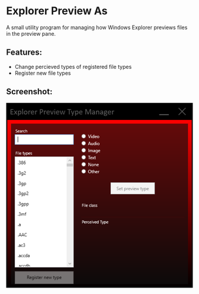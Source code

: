 # Explorer Preview As

A small utility program for managing how Windows Explorer previews files in the preview pane.

## Features:
-   Change percieved types of registered file types
-   Register new file types

## Screenshot:
![preview](preview.png)